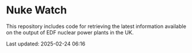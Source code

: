 # Nuke Watch

This repository includes code for retrieving the latest information available on the output of EDF nuclear power plants in the UK.

Last updated: 2025-02-24 06:16